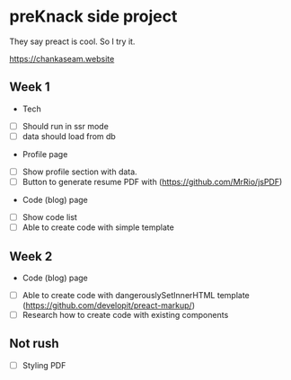 # **preKnack side project**

They say preact is cool. So I try it.


https://chankaseam.website

## Week 1
- Tech
- [ ] Should run in ssr mode
- [ ] data should load from db
- Profile page
- [ ] Show profile section with data.
- [ ] Button to generate resume PDF with (https://github.com/MrRio/jsPDF)
- Code (blog) page
- [ ] Show code list
- [ ] Able to create code with simple template

## Week 2
- Code (blog) page
- [ ] Able to create code with dangerouslySetInnerHTML template (https://github.com/developit/preact-markup/)
- [ ] Research how to create code with existing components

## Not rush
- [ ] Styling PDF